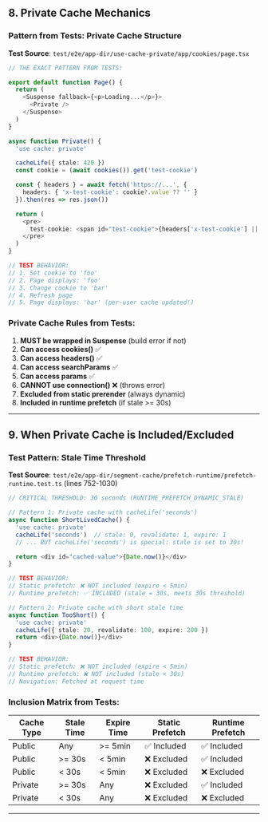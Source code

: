 ## <a id="private-cache"></a>8. Private Cache Mechanics

### Pattern from Tests: Private Cache Structure

**Test Source**: `test/e2e/app-dir/use-cache-private/app/cookies/page.tsx`

```typescript
// THE EXACT PATTERN FROM TESTS:

export default function Page() {
  return (
    <Suspense fallback={<p>Loading...</p>}>
      <Private />
    </Suspense>
  )
}

async function Private() {
  'use cache: private'

  cacheLife({ stale: 420 })
  const cookie = (await cookies()).get('test-cookie')

  const { headers } = await fetch('https://...', {
    headers: { 'x-test-cookie': cookie?.value ?? '' }
  }).then(res => res.json())

  return (
    <pre>
      test-cookie: <span id="test-cookie">{headers['x-test-cookie'] || '<empty>'}</span>
    </pre>
  )
}

// TEST BEHAVIOR:
// 1. Set cookie to 'foo'
// 2. Page displays: 'foo'
// 3. Change cookie to 'bar'
// 4. Refresh page
// 5. Page displays: 'bar' (per-user cache updated!)
```

### Private Cache Rules from Tests:

1. **MUST be wrapped in Suspense** (build error if not)
2. **Can access cookies()** ✅
3. **Can access headers()** ✅
4. **Can access searchParams** ✅
5. **Can access params** ✅
6. **CANNOT use connection()** ❌ (throws error)
7. **Excluded from static prerender** (always dynamic)
8. **Included in runtime prefetch** (if stale >= 30s)

---

## <a id="private-inclusion"></a>9. When Private Cache is Included/Excluded

### Test Pattern: Stale Time Threshold

**Test Source**: `test/e2e/app-dir/segment-cache/prefetch-runtime/prefetch-runtime.test.ts` (lines 752-1030)

```typescript
// CRITICAL THRESHOLD: 30 seconds (RUNTIME_PREFETCH_DYNAMIC_STALE)

// Pattern 1: Private cache with cacheLife('seconds')
async function ShortLivedCache() {
  'use cache: private'
  cacheLife('seconds')  // stale: 0, revalidate: 1, expire: 1
  // ... BUT cacheLife('seconds') is special: stale is set to 30s!

  return <div id="cached-value">{Date.now()}</div>
}

// TEST BEHAVIOR:
// Static prefetch: ❌ NOT included (expire < 5min)
// Runtime prefetch: ✅ INCLUDED (stale = 30s, meets 30s threshold)

// Pattern 2: Private cache with short stale time
async function TooShort() {
  'use cache: private'
  cacheLife({ stale: 20, revalidate: 100, expire: 200 })
  return <div>{Date.now()}</div>
}

// TEST BEHAVIOR:
// Static prefetch: ❌ NOT included (expire < 5min)
// Runtime prefetch: ❌ NOT included (stale < 30s)
// Navigation: Fetched at request time
```

### Inclusion Matrix from Tests:

| Cache Type | Stale Time | Expire Time | Static Prefetch | Runtime Prefetch |
| ---------- | ---------- | ----------- | --------------- | ---------------- |
| Public     | Any        | >= 5min     | ✅ Included     | ✅ Included      |
| Public     | >= 30s     | < 5min      | ❌ Excluded     | ✅ Included      |
| Public     | < 30s      | < 5min      | ❌ Excluded     | ❌ Excluded      |
| Private    | >= 30s     | Any         | ❌ Excluded     | ✅ Included      |
| Private    | < 30s      | Any         | ❌ Excluded     | ❌ Excluded      |

---
